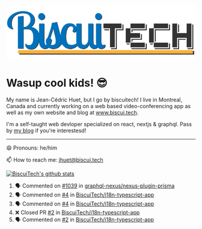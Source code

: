 ![BiscuiTech Logo](https://github.com/BiscuiTech/BiscuiTech/blob/master/BiscuiTech%20Logo%20(2019)%20(Small).png)
# Wasup cool kids! 😎

My name is Jean-Cédric Huet, but I go by biscuitech! I live in Montreal, Canada and currently working on a web based video-conferencing app as well as my own website and blog at www.biscui.tech.

I'm a self-taught web devloper specialized on react, nextjs & graphql. Pass by [my blog](https://www.biscui.tech/en/blog) if you're interestesd!
______
😄 Pronouns: he/him

📫 How to reach me: jhuet@biscui.tech

[![BiscuiTech's github stats](https://github-readme-stats.vercel.app/api?username=biscuitech)](https://github.com/anuraghazra/github-readme-stats)

<!--START_SECTION:activity-->
1. 🗣 Commented on [#1039](https://github.com/graphql-nexus/nexus-plugin-prisma/issues/1039) in [graphql-nexus/nexus-plugin-prisma](https://github.com/graphql-nexus/nexus-plugin-prisma)
2. 🗣 Commented on [#4](https://github.com/BiscuiTech/i18n-typescript-app/issues/4) in [BiscuiTech/i18n-typescript-app](https://github.com/BiscuiTech/i18n-typescript-app)
3. 🗣 Commented on [#4](https://github.com/BiscuiTech/i18n-typescript-app/issues/4) in [BiscuiTech/i18n-typescript-app](https://github.com/BiscuiTech/i18n-typescript-app)
4. ❌ Closed PR [#2](https://github.com/BiscuiTech/i18n-typescript-app/pull/2) in [BiscuiTech/i18n-typescript-app](https://github.com/BiscuiTech/i18n-typescript-app)
5. 🗣 Commented on [#2](https://github.com/BiscuiTech/i18n-typescript-app/issues/2) in [BiscuiTech/i18n-typescript-app](https://github.com/BiscuiTech/i18n-typescript-app)
<!--END_SECTION:activity-->
